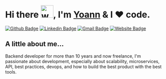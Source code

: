 <h1>Hi there <img src="https://media.giphy.com/media/hvRJCLFzcasrR4ia7z/giphy.gif" width="40px" alt="wave">, I'm <a href="https://yoannrenard.fr/" title="My website">Yoann</a> & I ❤️ code.</h1>

[![Github Badge](http://img.shields.io/badge/-Github-black?style=flat-square&logo=github&link=https://github.com/yoannrenard/)](https://github.com/yoannrenard/)
[![Linkedin Badge](https://img.shields.io/badge/-LinkedIn-blue?style=flat-square&logo=Linkedin&logoColor=white&link=https://www.linkedin.com/in/yoann-renard-96256a30/)](https://www.linkedin.com/in/yoann-renard-96256a30)
[![Gmail Badge](https://img.shields.io/badge/-Gmail-d14836?style=flat-square&logo=Gmail&logoColor=white&link=mailto:renard.yoann@gmail.com)](mailto:renard.yoann@gmail.com)
[![Website Badge](https://img.shields.io/badge/Website-3b5998?style=flat-square&logo=google-chrome&logoColor=white)](https://www.yoannrenard.fr/)

<h2> A little about me...</h2>
<p>Backend developer for more than 10 years and now freelance, I'm passionate about development, especially about scalability, microservices, API, best practices, devops, and how to build the best product with the best tools.</p>

[comment]: <> (<a href="https://www.buymeacoffee.com/mokkapps" target="_blank" rel="noreferrer nofollow"><img src="https://cdn.buymeacoffee.com/buttons/default-red.png" alt="Buy Me A Coffee" height="40" width="170"></a>)
